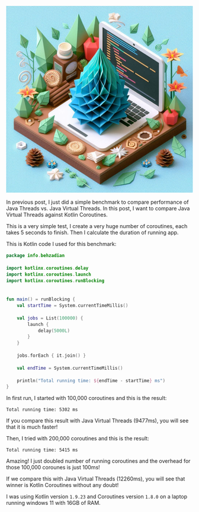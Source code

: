 !["Java Virtual Threads Performance vs. Kotlin Coroutines"](/images/2024-05-03-Java-Thread-Performance-vs.-Virtual-Threads.png)

In previous post, I just did a simple benchmark to compare performance of Java Threads vs. Java Virtual Threads. In this post, I want to compare Java Virtual Threads against Kotlin Coroutines.

This is a very simple test, I create a very huge number of coroutines, each takes 5 seconds to finish. Then I calculate the duration of running app.

This is Kotlin code I used for this benchmark:

```kotlin
package info.behzadian

import kotlinx.coroutines.delay
import kotlinx.coroutines.launch
import kotlinx.coroutines.runBlocking


fun main() = runBlocking {
    val startTime = System.currentTimeMillis()

    val jobs = List(100000) {
        launch {
            delay(5000L)
        }
    }

    jobs.forEach { it.join() }

    val endTime = System.currentTimeMillis()

    println("Total running time: ${endTime - startTime} ms")
}
```

In first run, I started with 100,000 coroutines and this is the result:

```
Total running time: 5302 ms
```

If you compare this result with Java Virtual Threads (9477ms), you will see that it is much faster!

Then, I tried with 200,000 coroutines and this is the result:

```
Total running time: 5415 ms
```

Amazing! I just doubled number of running coroutines and the overhead for those 100,000 corounes is just 100ms!

If we compare this with Java Virtual Threads (12260ms), you will see that winner is Kotlin Coroutines without any doubt!

I was using Kotlin version `1.9.23` and Coroutines version `1.8.0` on a laptop running windows 11 with 16GB of RAM.